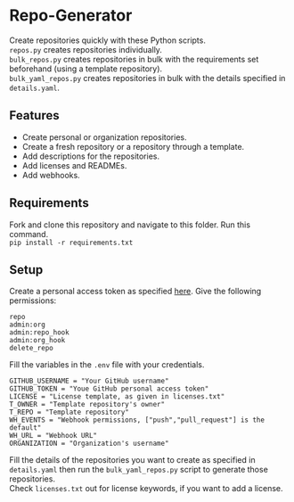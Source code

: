 # Repo-Generator
Create repositories quickly with these Python scripts. <br>
`repos.py` creates repositories individually. <br>
`bulk_repos.py` creates repositories in bulk with the requirements set beforehand (using a template repository). <br>
`bulk_yaml_repos.py` creates repositories in bulk with the details specified in `details.yaml`.

## Features
- Create personal or organization repositories.
- Create a fresh repository or a repository through a template.
- Add descriptions for the repositories.
- Add licenses and READMEs.
- Add webhooks.

## Requirements
Fork and clone this repository and navigate to this folder.
Run this command. <br>
```pip install -r requirements.txt```

## Setup
Create a personal access token as specified [here](https://docs.github.com/en/github/authenticating-to-github/creating-a-personal-access-token).
Give the following permissions:
```
repo
admin:org
admin:repo_hook
admin:org_hook
delete_repo
```
Fill the variables in the `.env` file with your credentials.
```
GITHUB_USERNAME = "Your GitHub username"
GITHUB_TOKEN = "Youe GitHub personal access token"
LICENSE = "License template, as given in licenses.txt"
T_OWNER = "Template repository's owner"
T_REPO = "Template repository"
WH_EVENTS = "Webhook permissions, ["push","pull_request"] is the default"
WH_URL = "Webhook URL"
ORGANIZATION = "Organization's username"
```
Fill the details of the repositories you want to create as specified in `details.yaml` then run the `bulk_yaml_repos.py` script to generate those repositories. <br>
Check `licenses.txt` out for license keywords, if you want to add a license.

